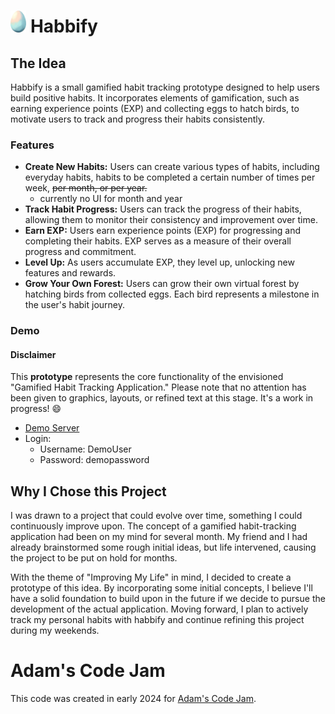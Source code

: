 
# <img src="/egg1.png" alt="[egg_icon]" height="35"/> Habbify

## The Idea
Habbify is a small gamified habit tracking prototype designed to help users build positive habits. It incorporates elements of gamification, such as earning experience points (EXP) and collecting eggs to hatch birds, to motivate users to track and progress their habits consistently.

### Features
- **Create New Habits:** Users can create various types of habits, including everyday habits, habits to be completed a certain number of times per week, ~~per month, or per year.~~
  - currently no UI for month and year
- **Track Habit Progress:** Users can track the progress of their habits, allowing them to monitor their consistency and improvement over time.
- **Earn EXP:** Users earn experience points (EXP) for progressing and completing their habits. EXP serves as a measure of their overall progress and commitment.
- **Level Up:** As users accumulate EXP, they level up, unlocking new features and rewards.
- **Grow Your Own Forest:** Users can grow their own virtual forest by hatching birds from collected eggs. Each bird represents a milestone in the user's habit journey.

### Demo
#### Disclaimer
This **prototype** represents the core functionality of the envisioned "Gamified Habit Tracking Application." Please note that no attention has been given to graphics, layouts, or refined text at this stage. It's a work in progress! 😄

- [Demo Server](http://212.227.179.73/login)
- Login: 
  - Username: DemoUser
  - Password: demopassword

## Why I Chose this Project
I was drawn to a project that could evolve over time, something I could continuously improve upon. The concept of a gamified habit-tracking application had been on my mind for several month. My friend and I had already brainstormed some rough initial ideas, but life intervened, causing the project to be put on hold for months.

With the theme of "Improving My Life" in mind, I decided to create a prototype of this idea. By incorporating some initial concepts, I believe I'll have a solid foundation to build upon in the future if we decide to pursue the development of the actual application. Moving forward, I plan to actively track my personal habits with habbify and continue refining this project during my weekends.

# Adam's Code Jam
This code was created in early 2024 for [Adam's Code Jam](https://jam.adamlearns.com/).